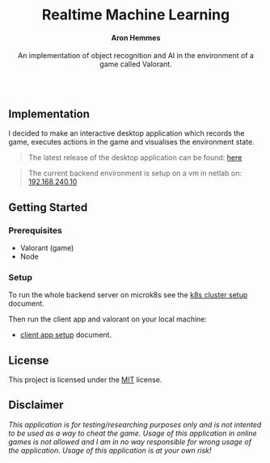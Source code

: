 <h1 align="center">Realtime Machine Learning</h1>
<h4 align="center"><strong>Aron Hemmes</strong></h4>
<p align="center">An implementation of object recognition and AI in the environment of a game called Valorant.</p>
<br><br>

## Implementation
I decided to make an interactive desktop application which records the game, executes actions in the game and visualises the environment state.

> The latest release of the desktop application can be found: [here](/releases/latest)

> The current backend environment is setup on a vm in netlab on: [192.168.240.10](http://192.168.240.10/api)

## Getting Started

### Prerequisites

- Valorant (game)
- Node

### Setup
To run the whole backend server on microk8s see the [k8s cluster setup](./k8s/README.md) document.

Then run the client app and valorant on your local machine:
- [client app setup](./client-app/README.md) document.

## License
This project is licensed under the [MIT](https://opensource.org/licenses/MIT) license.

## Disclaimer
<em>This application is for testing/researching purposes only and is not intented to be used as a way to cheat the game. Usage of this application in online games is not allowed and I am in no way responsible for wrong usage of the application. Usage of this application is at your own risk!</em>
